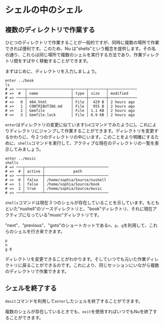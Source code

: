 # シェルの中のシェル

## 複数のディレクトリで作業する

ひとつのディレクトリで作業することが一般的ですが、同時に複数の場所で作業できれば便利です。このため、Nu は"shells"という概念を提供します。その名の通り、これらは同じ場所で複数のシェルを実行する方法であり、作業ディレクトリ間をすばやく移動することができます。

まずはじめに、ディレクトリを入力しましょう。

```nu
enter ../book
ls
# => ────┬────────────────────┬──────┬────────┬─────────────
# =>  #  │ name               │ type │ size   │ modified
# => ────┼────────────────────┼──────┼────────┼─────────────
# =>   0 │ 404.html           │ File │  429 B │ 2 hours ago
# =>   1 │ CONTRIBUTING.md    │ File │  955 B │ 2 hours ago
# =>   2 │ Gemfile            │ File │ 1.1 KB │ 2 hours ago
# =>   3 │ Gemfile.lock       │ File │ 6.9 KB │ 2 hours ago
```

`enter`はディレクトリの変更に似ています(`cd`コマンドでみたように)。これによりディレクトリにジャンプして作業することができます。ディレクトリを変更するかわりに、今２つのディレクトリの中にいます。このことをより明確にするために、`shells`コマンドを実行して、アクティブな現在のディレクトリの一覧を表示してみましょう。

```nu
enter ../music
shells
# => ───┬────────┬─────────────────────────────
# =>  # │ active │             path
# => ───┼────────┼─────────────────────────────
# =>  0 │ false  │ /home/sophia/Source/nushell
# =>  1 │ false  │ /home/sophia/Source/book
# =>  2 │ true   │ /home/sophia/Source/music
# => ───┴────────┴─────────────────────────────
```

`shells`コマンドは現在３つのシェルが存在していることを示しています。もともといた"nushell"のソースディレクトリと、"book"ディレクトリ、それに現在アクティブになっている"music"ディレクトリです。

"next"、"previous"、"goto"のショートカットである`n`、`p`、`g`を利用して、これらのシェルを行き来できます。

```nu
p
n
g 0
```

ディレクトリを変更できることがわかります。そしていつでも元いた作業ディレクトリに戻ることができるのです。これにより、同じセッションにいながら複数のディレクトリで作業できます。

## シェルを終了する

`dexit`コマンドを利用して`enter`したシェルを終了することができます。

複数のシェルが存在しているときでも、`exit`を使用すればいつでもNuを終了することができます。
